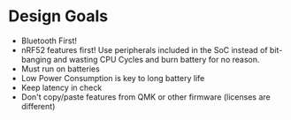 # Design Goals

* Bluetooth First!
* nRF52 features first!  Use peripherals included in the SoC instead of bit-banging and wasting CPU Cycles and burn battery for no reason.
* Must run on batteries 
* Low Power Consumption is key to long battery life
* Keep latency in check
* Don't copy/paste features from QMK or other firmware (licenses are different)
